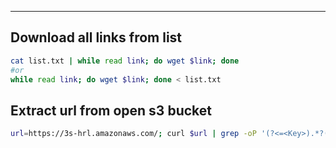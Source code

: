
-------------------


## Download all links from list

```bash
cat list.txt | while read link; do wget $link; done
#or 
while read link; do wget $link; done < list.txt
```
## Extract url from open s3 bucket
```bash
url=https://3s-hrl.amazonaws.com/; curl $url | grep -oP '(?<=<Key>).*?(?=</Key>)' | awk '{print $url$1} | tee list.txt'
```
